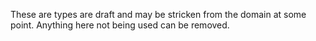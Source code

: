 These are types are draft and may
be stricken from the domain at some point.
Anything here not being used can be removed.
